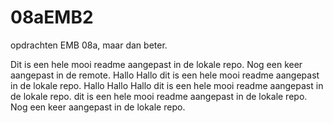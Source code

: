 # 08aEMB2
opdrachten EMB 08a, maar dan beter.



Dit is een hele mooi readme aangepast in de lokale repo. Nog een keer aangepast in de remote.
Hallo Hallo dit is een hele mooi readme aangepast in de lokale repo.
Hallo Hallo Hallo dit is een hele mooi readme aangepast in de lokale repo.
dit is een hele mooi readme aangepast in de lokale repo. Nog een keer aangepast in de lokale repo.
